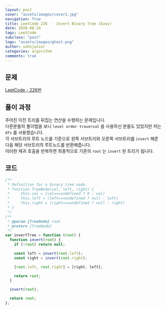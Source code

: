 ```yaml
---
layout: post
cover: "assets/images/cover2.jpg"
navigation: True
title: LeetCode 226 -  Invert Binary Tree (Easy)
date: 2020-08-24
tags: LeetCode
subclass: "post"
logo: "assets/images/ghost.png"
author: sohnjunior
categories: algorithm
comments: true
---
```


## 문제

[LeetCode - 226번](https://leetcode.com/problems/invert-binary-tree/)

## 풀이 과정

주어진 이진 트리를 뒤집는 연산을 수행하는 문제입니다. <br>
다른분들의 풀이법을 보니 `level order traversal` 을 사용하신 분들도 있었지만 저는 `dfs` 를 사용했습니다. <br>
각 서브트리의 루트 노드를 기준으로 왼쪽 서브트리와 오른쪽 서브트리를 `invert` 해준 다음 해당 서브트리의 루트노드를 반환해줍니다. <br>
이러한 재귀 호출을 반복하면 최종적으로 기존의 `root` 는 `invert` 된 트리가 됩니다. <br>

## 코드

```javascript
/**
 * Definition for a binary tree node.
 * function TreeNode(val, left, right) {
 *     this.val = (val===undefined ? 0 : val)
 *     this.left = (left===undefined ? null : left)
 *     this.right = (right===undefined ? null : right)
 * }
 */
/**
 * @param {TreeNode} root
 * @return {TreeNode}
 */
var invertTree = function (root) {
  function invert(root) {
    if (!root) return null;

    const left = invert(root.left);
    const right = invert(root.right);

    [root.left, root.right] = [right, left];

    return root;
  }

  invert(root);

  return root;
};
```
